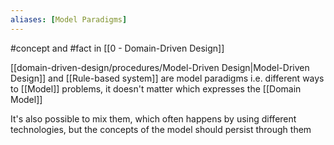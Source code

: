 ```yaml
---
aliases: [Model Paradigms]
---
```


#concept and #fact in [[0 - Domain-Driven Design]]

[[domain-driven-design/procedures/Model-Driven Design|Model-Driven Design]] and [[Rule-based system]] are model paradigms i.e. different ways to [[Model]] problems, it doesn't matter which expresses the [[Domain Model]]

It's also possible to mix them, which often happens by using different technologies, but the concepts of the model should persist through them
